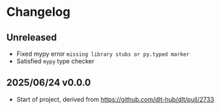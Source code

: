 # Changelog

## Unreleased
- Fixed mypy error `missing library stubs or py.typed marker`
- Satisfied `mypy` type checker

## 2025/06/24 v0.0.0
- Start of project, derived from https://github.com/dlt-hub/dlt/pull/2733
